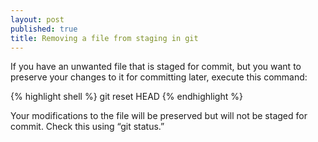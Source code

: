 ```yaml
---
layout: post
published: true
title: Removing a file from staging in git
---
```

If you have an unwanted file that is staged for commit, but you want to preserve your changes to it for committing later, execute this command:

{% highlight shell %}
git reset HEAD <filename>
{% endhighlight %}

Your modifications to the file will be preserved but will not be staged for commit. Check this using “git status.”
